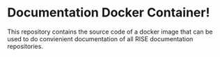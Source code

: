 # Documentation Docker Container!

This repository contains the source code of a docker image that can be used to do convienient documentation of all RISE documentation repositories. 

